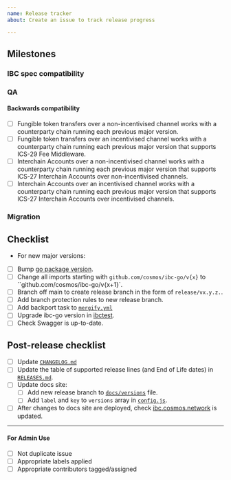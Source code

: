 ```yaml
---
name: Release tracker
about: Create an issue to track release progress

---
```


<!-- < < < < < < < < < < < < < < < < < < < < < < < < < < < < < < < < < ☺ 
v                            ✰  Thanks for opening an issue! ✰    
v    Before smashing the submit button please review the template.
v    Word of caution: poorly thought-out proposals may be rejected 
v                     without deliberation 
☺ > > > > > > > > > > > > > > > > > > > > > > > > > > > > > > > > >  -->

## Milestones

<!-- Links to alpha, beta, RC or final milestones -->

### IBC spec compatibility

<!-- Version of the IBC spec that this release is compatible with -->

### QA

#### Backwards compatibility

<!-- List of tests that need be performed with previous
versions of ibc-go to guarantee that no regression is introduced -->

- [ ] Fungible token transfers over a non-incentivised channel works with a counterparty chain running each previous major version.
- [ ] Fungible token transfers over an incentivised channel works with a counterparty chain running each previous major version that supports ICS-29 Fee Middleware.
- [ ] Interchain Accounts over a non-incentivised channel works with a counterparty chain running each previous major version that supports ICS-27 Interchain Accounts over non-incentivised channels.
- [ ] Interchain Accounts over an incentivised channel works with a counterparty chain running each previous major version that supports ICS-27 Interchain Accounts over incentivised channels.

### Migration 

<!-- Link to migration document -->

## Checklist

<!-- Remove any items that are not applicable. -->

- For new major versions:

- [ ] Bump [go package version](https://github.com/cosmos/ibc-go/blob/main/go.mod#L3).
- [ ] Change all imports starting with `github.com/cosmos/ibc-go/v{x}` to ``github.com/cosmos/ibc-go/v{x+1}`.
- [ ] Branch off main to create release branch in the form  of `release/vx.y.z.`.
- [ ] Add branch protection rules to new release branch.
- [ ] Add backport task to [`mergify.yml`](https://github.com/cosmos/ibc-go/blob/main/.github/mergify.yml)
- [ ] Upgrade ibc-go version in [ibctest](https://github.com/strangelove-ventures/ibctest).
- [ ] Check Swagger is up-to-date.

## Post-release checklist

- [ ] Update [`CHANGELOG.md`](https://github.com/cosmos/ibc-go/blob/main/CHANGELOG.md)
- [ ] Update the table of supported release lines (and End of Life dates) in [`RELEASES.md`](https://github.com/cosmos/ibc-go/blob/main/RELEASES.md).
- [ ] Update docs site:
  - [ ] Add new release branch to [`docs/versions`](https://github.com/cosmos/ibc-go/blob/main/docs/versions) file.
  - [ ] Add `label` and `key` to `versions` array in [`config.js`](https://github.com/cosmos/ibc-go/blob/main/docs/.vuepress/config.js#L33).
- [ ] After changes to docs site are deployed, check [ibc.cosmos.network](https://ibc.cosmos.network) is updated.

____

#### For Admin Use

- [ ] Not duplicate issue
- [ ] Appropriate labels applied
- [ ] Appropriate contributors tagged/assigned
